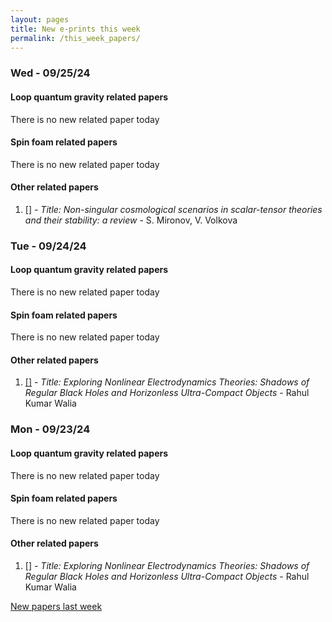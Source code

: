 ```yaml
---
layout: pages
title: New e-prints this week
permalink: /this_week_papers/
---
```




### Wed - 09/25/24

#### Loop quantum gravity related papers

There is no new related paper today 

#### Spin foam related papers

There is no new related paper today 



#### Other related papers

1. [[]](https://arxiv.org/abs/) - *Title:
          Non-singular cosmological scenarios in scalar-tensor theories and their stability: a review* - S. Mironov, V. Volkova



### Tue - 09/24/24

#### Loop quantum gravity related papers

There is no new related paper today 

#### Spin foam related papers

There is no new related paper today 



#### Other related papers

1. [[]](https://arxiv.org/abs/) - *Title:
          Exploring Nonlinear Electrodynamics Theories: Shadows of Regular Black Holes and Horizonless Ultra-Compact Objects* - Rahul Kumar Walia



### Mon - 09/23/24

#### Loop quantum gravity related papers

There is no new related paper today 

#### Spin foam related papers

There is no new related paper today 



#### Other related papers

1. [[]](https://arxiv.org/abs/) - *Title:
          Exploring Nonlinear Electrodynamics Theories: Shadows of Regular Black Holes and Horizonless Ultra-Compact Objects* - Rahul Kumar Walia






[New papers last week]({{site.url}}/archived/weekly/pre-prints/2024/09/23/archived_weekly_papers.html)
